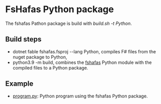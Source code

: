# FsHafas Python package

The fshafas Pathon package is build with *build.sh -t Python*.

## Build steps

* dotnet fable fshafas.fsproj --lang Python, compiles F# files from the nuget package to Python,
* python3.9 -m build, combines the [fshafas](./fshafas) Python module with the compiled files to a Python package.

## Example

* [program.py](../examples/fshafas.fable.python/program.py): Python program using the fshafas Python package.
